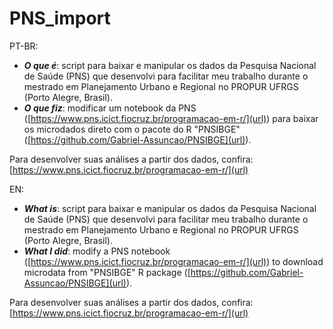 # PNS_import
PT-BR: 

  * _**O que é**_: script para baixar e manipular os dados da Pesquisa Nacional de Saúde (PNS) que desenvolvi para facilitar meu trabalho durante o mestrado em Planejamento Urbano e Regional no PROPUR UFRGS (Porto Alegre, Brasil).
  * _**O que fiz**_: modificar um notebook da PNS ([https://www.pns.icict.fiocruz.br/programacao-em-r/](url)) para baixar os microdados direto com o pacote do R "PNSIBGE" ([https://github.com/Gabriel-Assuncao/PNSIBGE](url)).

Para desenvolver suas análises a partir dos dados, confira: [https://www.pns.icict.fiocruz.br/programacao-em-r/](url)


EN: 

  * _**What is**_: script para baixar e manipular os dados da Pesquisa Nacional de Saúde (PNS) que desenvolvi para facilitar meu trabalho durante o mestrado em Planejamento Urbano e Regional no PROPUR UFRGS (Porto Alegre, Brasil).
  * _**What I did**_: modify a PNS notebook ([https://www.pns.icict.fiocruz.br/programacao-em-r/](url)) to download microdata from "PNSIBGE" R package ([https://github.com/Gabriel-Assuncao/PNSIBGE](url)).

Para desenvolver suas análises a partir dos dados, confira: [https://www.pns.icict.fiocruz.br/programacao-em-r/](url)
